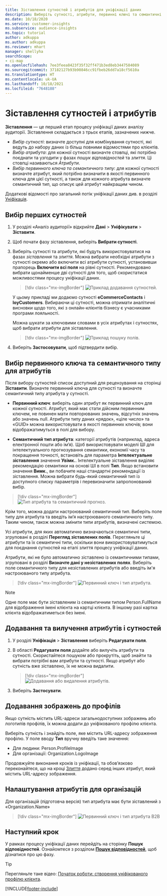 ```yaml
---
title: Зіставлення сутностей і атрибутів для уніфікації даних
description: Виберіть сутності, атрибути, первинні ключі та семантичні типи для заставлення даних з уніфікованим профілем клієнта.
ms.date: 10/18/2020
ms.service: customer-insights
ms.subservice: audience-insights
ms.topic: tutorial
author: adkuppa
ms.author: adkuppa
ms.reviewer: mhart
manager: shellyha
searchScope:
- ci-map
ms.openlocfilehash: 7ee3feea8423f35f32ff471b3ed8eb3447584089
ms.sourcegitcommit: 37182127b93b90846cc91fbeb26dd7a18cf5610a
ms.translationtype: HT
ms.contentlocale: uk-UA
ms.lasthandoff: 10/18/2021
ms.locfileid: "7648188"
---
```

# <a name="map-entities-and-attributes"></a>Зіставлення сутностей і атрибутів

**Зіставлення** — це перший етап процесу уніфікації даних аналізу аудиторії. Зіставлення складається з трьох етапів, зазначених нижче.

- *Вибір сутності*: визначте доступні для комбінування сутності, які ведуть до набору даних із більш повними відомостями про клієнтів.
- *Вибір атрибута*: для кожної сутності визначте стовпці, які потрібно поєднати та узгодити у фазах *пошук відповідностей* та *злиття*. Ці стовпці називаються *Атрибути*.
- *Вибір первинного ключа та семантичного типу*: для кожної сутності визначте атрибут, який потрібно визначити в якості первинного ключа для цієї сутності, а також для кожного атрибута визначте семантичний тип, що описує цей атрибут найкращим чином.

Додаткові відомості про загальний потік уніфікації даних див. в розділі [Уніфікація](data-unification.md).

## <a name="select-the-first-entities"></a>Вибір перших сутностей

1. У розділі «Аналіз аудиторії» відкрийте **Дані** > **Уніфікувати** > **Зіставити**.

2. Щоб почати фазу зіставлення, виберіть **Вибрати сутності**.

3. Виберіть сутності та атрибути, які будуть використовуватися на фазах *зіставлення* та *злиття*. Можна вибрати необхідні атрибути з сутності окремо або включити всі атрибути сутності, установивши прапорець **Включити всі поля** на рівні сутності. Рекомендовано вибрати щонайменше дві сутності для того, щоб скористатися можливостями процесу уніфікації даних.

   > [!div class="mx-imgBorder"]
   > ![Приклад додавання сутностей.](media/data-manager-configure-map-add-entities-example.png "Приклад додавання сутностей")

   У цьому прикладі ми додаємо сутності **eCommerceContacts** і **loyCustomers**. Вибираючи ці сутності, можна отримати аналітичні висновки щодо того, які з онлайн-клієнтів бізнесу є учасниками програми лояльності.
   
   Можна шукати за ключовими словами в усіх атрибутах і сутностях, щоб вибрати атрибути для зіставлення.
   
     > [!div class="mx-imgBorder"]
   > ![Приклад пошуку полів.](media/data-manager-configure-map-search-fields-example.png "Приклад пошуку полів")

4. Виберіть **Застосовувати**, щоб підтвердити вибір.

## <a name="select-primary-key-and-semantic-type-for-attributes"></a>Вибір первинного ключа та семантичного типу для атрибутів

Після вибору сутностей список доступний для рецензування на сторінці **Зіставити**. Визначте первинний ключа для сутності та визначте семантичний типу атрибута у сутності.

- **Первинний ключ**: виберіть один атрибут як первинний ключ для кожної сутності. Атрибут, який має стати дійсним первинним ключем, не повинен мати повторюваних значень, відсутніх значень або значень null. Атрибути типу даних «рядок», «ціле число» та «GUID» можна використовувати в якості первинних ключів; вони відображатимуться в полі для вибору.

- **Семантичний тип атрибута**: категорії атрибутів (наприклад, адреса електронної пошти або ім’я). Щоб використовувати моделі ШІ для інтелектуального прогнозування семантики, економії часу та покращення точності, встановіть для параметра **Інтелектуальне зіставлення** значення **Увімк.**. Інтелектуальне зіставлення виділяє рекомендацію семантики на основі ШІ в полі **Тип**. Якщо встановити значення **Вимк.**, ви побачите наші стандартні рекомендації із зіставлення. Можна вибрати будь-який семантичний тип із доступного списку параметрів і перевизначити запропонований вибір.

> [!div class="mx-imgBorder"]
> ![Тип атрибута та семантичний прогноз.](media/data-manager-configure-map-add-attributes-semantic-prediction.png "Тип атрибута та семантичний прогноз")

Крім того, можна додати настроюваний семантичний тип. Виберіть поле типу для атрибута та введіть ім’я настроюваного семантичного типу. Таким чином, також можна змінити типи атрибутів, визначені системою.

Усі атрибути, для яких автоматично визначаються семантичні типи, згруповані в розділі **Перегляд зіставлених полів**. Перегляньте ці атрибути та їх семантичні типи, оскільки вони використовуватимуться для поєднання сутностей на етапі злиття процесу уніфікації даних.

Атрибути, які не було автоматично зіставлено із семантичними типами, згруповані в розділі **Визначте дані у незіставлених полях**. Виберіть поле семантичного типу для незіставлених атрибутів або введіть ім'я настроюваного типу атрибута.

> [!div class="mx-imgBorder"]
> ![Первинний ключ і тип атрибута.](media/data-manager-configure-map-add-attributes.png "Первинний ключ і тип атрибута")

> [!NOTE]
> Одне поле має бути зіставленим із семантичним типом Person.FullName для відображення імені клієнта на картці клієнта. В іншому разі картка клієнта відображатиметься без імені. 

## <a name="add-and-remove-attributes-and-entities"></a>Додавання та вилучення атрибутів і сутностей

1. У розділі **Уніфікація** > **Зіставлення** виберіть **Редагувати поля**.

2. В області **Редагувати поля** додайте або вилучіть атрибути та сутності. Скористайтеся пошуком або прокрутіть, щоб знайти та вибрати потрібні вам атрибути та сутності. Якщо атрибут або сутність вже зіставлено, їх не можна видалити.

   > [!div class="mx-imgBorder"]
   > ![Додавання або видалення атрибутів.](media/configure-data-map-edit.png "Додавання або видалення атрибутів")

3. Виберіть **Застосувати**.

## <a name="add-images-to-profiles"></a>Додавання зображень до профілів

Якщо сутність містить URL-адреси загальнодоступних зображень або логотипів профілів, їх можна додати до уніфікованого профілю клієнта.

Виберіть сутність і знайдіть поле, яке містить URL-адресу зображення профілю. У поле вводу **Тип** вручну введіть таке значення: 
- Для людини: Person.ProfileImage
- Для організації: Organization.LogoImage

Продовжуйте виконання кроків із уніфікації, та обов’язково переконайтеся, що на кроці [Злиття](merge-entities.md) додано серед інших атрибут, який містить URL-адресу зображення.

## <a name="set-attributes-for-organizations"></a>Налаштування атрибутів для організацій

Для організацій (підготовча версія) тип атрибута має бути зіставлений з «Organization.Name»
> [!div class="mx-imgBorder"]
> ![Первинний ключ і тип атрибута B2B](media/configure-data-map-edit-b2b.png "Первинний ключ і тип атрибута B2B")

## <a name="next-step"></a>Наступний крок

У рамках процесу уніфікації даних перейдіть на сторінку **Пошук відповідностей**. Ознайомтеся з розділом [**Пошук відповідностей**](match-entities.md), щоб дізнатися про цю фазу.

> [!TIP]
> Перегляньте таке відео: [Початок роботи: створення уніфікованого профілю клієнта](https://youtu.be/oBfGEhucAxs).


[!INCLUDE[footer-include](../includes/footer-banner.md)]